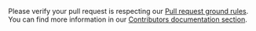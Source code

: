 ﻿Please verify your pull request is respecting our [Pull request ground rules](https://fsprojects.github.io/fantomas/docs/contributors/Pull%20request%20ground%20rules.html).
You can find more information in our [Contributors documentation section](https://fsprojects.github.io/fantomas/docs/contributors/Index.html).